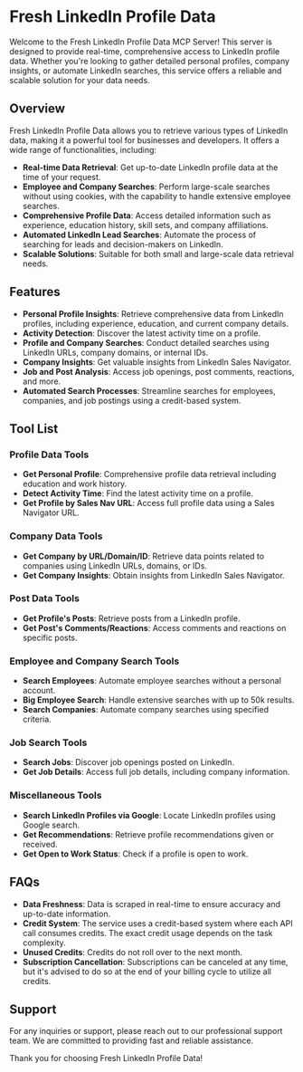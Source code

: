 # Fresh LinkedIn Profile Data

Welcome to the Fresh LinkedIn Profile Data MCP Server! This server is designed to provide real-time, comprehensive access to LinkedIn profile data. Whether you're looking to gather detailed personal profiles, company insights, or automate LinkedIn searches, this service offers a reliable and scalable solution for your data needs.

## Overview

Fresh LinkedIn Profile Data allows you to retrieve various types of LinkedIn data, making it a powerful tool for businesses and developers. It offers a wide range of functionalities, including:

- **Real-time Data Retrieval**: Get up-to-date LinkedIn profile data at the time of your request.
- **Employee and Company Searches**: Perform large-scale searches without using cookies, with the capability to handle extensive employee searches.
- **Comprehensive Profile Data**: Access detailed information such as experience, education history, skill sets, and company affiliations.
- **Automated LinkedIn Lead Searches**: Automate the process of searching for leads and decision-makers on LinkedIn.
- **Scalable Solutions**: Suitable for both small and large-scale data retrieval needs.

## Features

- **Personal Profile Insights**: Retrieve comprehensive data from LinkedIn profiles, including experience, education, and current company details.
- **Activity Detection**: Discover the latest activity time on a profile.
- **Profile and Company Searches**: Conduct detailed searches using LinkedIn URLs, company domains, or internal IDs.
- **Company Insights**: Get valuable insights from LinkedIn Sales Navigator.
- **Job and Post Analysis**: Access job openings, post comments, reactions, and more.
- **Automated Search Processes**: Streamline searches for employees, companies, and job postings using a credit-based system.

## Tool List

### Profile Data Tools
- **Get Personal Profile**: Comprehensive profile data retrieval including education and work history.
- **Detect Activity Time**: Find the latest activity time on a profile.
- **Get Profile by Sales Nav URL**: Access full profile data using a Sales Navigator URL.

### Company Data Tools
- **Get Company by URL/Domain/ID**: Retrieve data points related to companies using LinkedIn URLs, domains, or IDs.
- **Get Company Insights**: Obtain insights from LinkedIn Sales Navigator.

### Post Data Tools
- **Get Profile's Posts**: Retrieve posts from a LinkedIn profile.
- **Get Post's Comments/Reactions**: Access comments and reactions on specific posts.

### Employee and Company Search Tools
- **Search Employees**: Automate employee searches without a personal account.
- **Big Employee Search**: Handle extensive searches with up to 50k results.
- **Search Companies**: Automate company searches using specified criteria.

### Job Search Tools
- **Search Jobs**: Discover job openings posted on LinkedIn.
- **Get Job Details**: Access full job details, including company information.

### Miscellaneous Tools
- **Search LinkedIn Profiles via Google**: Locate LinkedIn profiles using Google search.
- **Get Recommendations**: Retrieve profile recommendations given or received.
- **Get Open to Work Status**: Check if a profile is open to work.

## FAQs

- **Data Freshness**: Data is scraped in real-time to ensure accuracy and up-to-date information.
- **Credit System**: The service uses a credit-based system where each API call consumes credits. The exact credit usage depends on the task complexity.
- **Unused Credits**: Credits do not roll over to the next month.
- **Subscription Cancellation**: Subscriptions can be canceled at any time, but it's advised to do so at the end of your billing cycle to utilize all credits.

## Support

For any inquiries or support, please reach out to our professional support team. We are committed to providing fast and reliable assistance.

Thank you for choosing Fresh LinkedIn Profile Data!